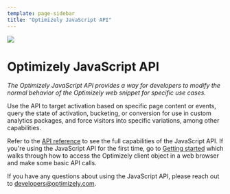 ```yaml
---
template: page-sidebar
title: "Optimizely JavaScript API"
---
```


<img src="../../assets/img/js-icon.svg">

# Optimizely JavaScript API

*The Optimizely JavaScript API provides a way for developers to modify the normal behavior of the Optimizely web snippet for specific use cases.*

Use the API to target activation based on specific page content or events, query the state of activation, bucketing, or conversion for use in custom analytics packages, and force visitors into specific variations, among other capabilities.

Refer to the [API reference](/javascript/reference) to see the full capabilities of the JavaScript API. If you're using the JavaScript API for the first time, go to [Getting started](/javascript/guide) which walks through how to access the Optimizely client object in a web browser and make some basic API calls.

If you have any questions about using the JavaScript API, please reach out to [developers@optimizely.com](mailto:developers@optimizely.com).

